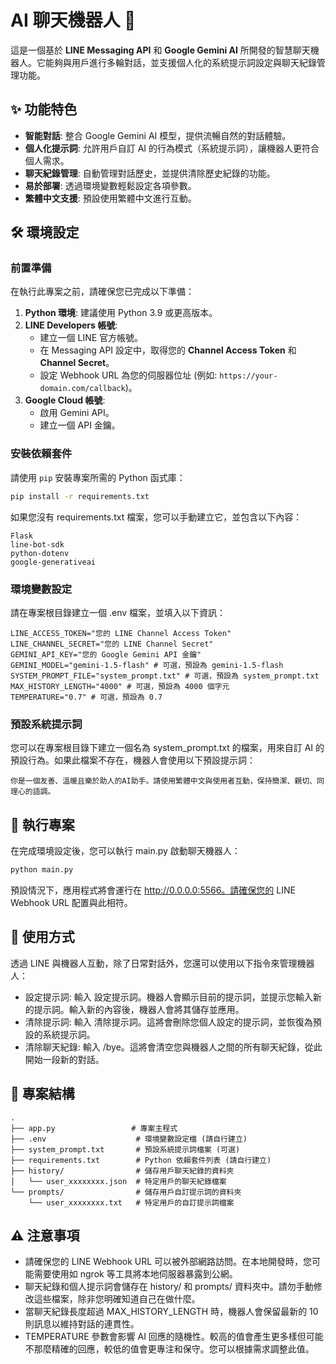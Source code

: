 # AI 聊天機器人 🤖

這是一個基於 **LINE Messaging API** 和 **Google Gemini AI** 所開發的智慧聊天機器人。它能夠與用戶進行多輪對話，並支援個人化的系統提示詞設定與聊天紀錄管理功能。


## ✨ 功能特色

* **智能對話**: 整合 Google Gemini AI 模型，提供流暢自然的對話體驗。
* **個人化提示詞**: 允許用戶自訂 AI 的行為模式（系統提示詞），讓機器人更符合個人需求。
* **聊天紀錄管理**: 自動管理對話歷史，並提供清除歷史紀錄的功能。
* **易於部署**: 透過環境變數輕鬆設定各項參數。
* **繁體中文支援**: 預設使用繁體中文進行互動。


## 🛠️ 環境設定

### 前置準備

在執行此專案之前，請確保您已完成以下準備：

1.  **Python 環境**: 建議使用 Python 3.9 或更高版本。
2.  **LINE Developers 帳號**:
    * 建立一個 LINE 官方帳號。
    * 在 Messaging API 設定中，取得您的 **Channel Access Token** 和 **Channel Secret**。
    * 設定 Webhook URL 為您的伺服器位址 (例如: `https://your-domain.com/callback`)。
3.  **Google Cloud 帳號**:
    * 啟用 Gemini API。
    * 建立一個 API 金鑰。

### 安裝依賴套件

請使用 `pip` 安裝專案所需的 Python 函式庫：

```bash
pip install -r requirements.txt
```

如果您沒有 requirements.txt 檔案，您可以手動建立它，並包含以下內容：

```
Flask
line-bot-sdk
python-dotenv
google-generativeai
```

### 環境變數設定

請在專案根目錄建立一個 .env 檔案，並填入以下資訊：

```
LINE_ACCESS_TOKEN="您的 LINE Channel Access Token"
LINE_CHANNEL_SECRET="您的 LINE Channel Secret"
GEMINI_API_KEY="您的 Google Gemini API 金鑰"
GEMINI_MODEL="gemini-1.5-flash" # 可選，預設為 gemini-1.5-flash
SYSTEM_PROMPT_FILE="system_prompt.txt" # 可選，預設為 system_prompt.txt
MAX_HISTORY_LENGTH="4000" # 可選，預設為 4000 個字元
TEMPERATURE="0.7" # 可選，預設為 0.7
```

### 預設系統提示詞

您可以在專案根目錄下建立一個名為 system_prompt.txt 的檔案，用來自訂 AI 的預設行為。如果此檔案不存在，機器人會使用以下預設提示詞：

```
你是一個友善、溫暖且樂於助人的AI助手。請使用繁體中文與使用者互動，保持簡潔、親切、同理心的語調。
```

## 🚀 執行專案

在完成環境設定後，您可以執行 main.py 啟動聊天機器人：

```bash
python main.py
```

預設情況下，應用程式將會運行在 http://0.0.0.0:5566。請確保您的 LINE Webhook URL 配置與此相符。

## 💬 使用方式

透過 LINE 與機器人互動，除了日常對話外，您還可以使用以下指令來管理機器人：

- 設定提示詞: 輸入 設定提示詞。機器人會顯示目前的提示詞，並提示您輸入新的提示詞。輸入新的內容後，機器人會將其儲存並應用。
- 清除提示詞: 輸入 清除提示詞。這將會刪除您個人設定的提示詞，並恢復為預設的系統提示詞。
- 清除聊天紀錄: 輸入 /bye。這將會清空您與機器人之間的所有聊天紀錄，從此開始一段新的對話。

## 📁 專案結構

```
.
├── app.py                 # 專案主程式
├── .env                    # 環境變數設定檔 (請自行建立)
├── system_prompt.txt       # 預設系統提示詞檔案 (可選)
├── requirements.txt        # Python 依賴套件列表 (請自行建立)
├── history/                # 儲存用戶聊天紀錄的資料夾
│   └── user_xxxxxxxx.json  # 特定用戶的聊天紀錄檔案
└── prompts/                # 儲存用戶自訂提示詞的資料夾
    └── user_xxxxxxxx.txt   # 特定用戶的自訂提示詞檔案
```

## ⚠️ 注意事項

- 請確保您的 LINE Webhook URL 可以被外部網路訪問。在本地開發時，您可能需要使用如 ngrok 等工具將本地伺服器暴露到公網。
- 聊天紀錄和個人提示詞會儲存在 history/ 和 prompts/ 資料夾中。請勿手動修改這些檔案，除非您明確知道自己在做什麼。
- 當聊天紀錄長度超過 MAX_HISTORY_LENGTH 時，機器人會保留最新的 10 則訊息以維持對話的連貫性。
- TEMPERATURE 參數會影響 AI 回應的隨機性。較高的值會產生更多樣但可能不那麼精確的回應，較低的值會更專注和保守。您可以根據需求調整此值。